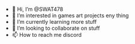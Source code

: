 - 👋 Hi, I’m @SWAT478
- 👀 I’m interested in games art projects eny thing
- 🌱 I’m currently learning more stuff
- 💞️ I’m looking to collaborate on stuff
- 📫 How to reach me discord

<!---
SWAT478/SWAT478 is a ✨ special ✨ repository because its `README.md` (this file) appears on your GitHub profile.
You can click the Preview link to take a look at your changes.
--->
